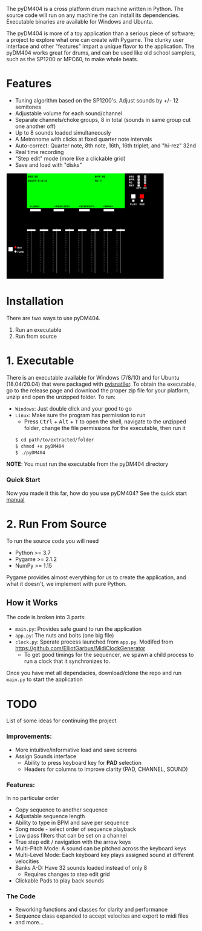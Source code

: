 The pyDM404 is a cross platform drum machine written in Python. The source code will run on any machine the can install its dependencies. Executable binaries are available for Windows and Ubuntu.

The pyDM404 is more of a toy application than a serious piece of software; a project to explore what one can create with Pygame. The clunky user interface and other "features" impart a unique flavor to the application. The pyDM404 works great for drums, and can be used like old school samplers, such as the SP1200 or MPC60, to make whole beats.  

# Features
- Tuning algorithm based on the SP1200's. Adjust sounds by +/- 12 semitones
- Adjustable volume for each sound/channel
- Separate channels/choke groups, 8 in total (sounds in same group cut one another off)
- Up to 8 sounds loaded simultaneously
- A Metronome with clicks at fixed quarter note intervals
- Auto-correct: Quarter note, 8th note, 16th, 16th triplet, and "hi-rez" 32nd
- Real time recording
- "Step edit" mode (more like a clickable grid)
- Save and load with "disks"


![Screenshot](assets/screenshot-main.png)

# Installation
There are two ways to use pyDM404. 
1) Run an executable
2) Run from source

# 1. Executable
There is an executable available for Windows (7/8/10) and for Ubuntu (18.04/20.04) that were packaged with [pyisnatller](https://pypi.org/project/pyinstaller/). To obtain the executable, go to the release page and download the proper zip file for your platform, unzip and open the unzipped folder. 
To run:
- `Windows`: Just double click and your good to go
- `Linux`: Make sure the program has permission to run
    - Press <kbd>Ctrl</kbd> + <kbd>Alt</kbd> + <kbd>T</kbd> to open the shell, navigate to the unzipped folder, change the file permissions for the executable, then run it
    ```bash
    $ cd path/to/extracted/folder
    $ chmod +x pyDM404
    $ ./pyDM404
    ```
**NOTE**: You must run the executable from the pyDM404 directory



### Quick Start
Now you made it this far, how do you use pyDM404? See the quick start [manual](assets/QuickStart.pdf)

# 2. Run From Source
To run the source code you will need

- Python >= 3.7 
- Pygame >= 2.1.2
- NumPy >= 1.15 

Pygame provides almost everything for us to create the application, and what it doesn't, we implement with pure Python. 

## How it Works
The code is broken into 3 parts:
- `main.py`: Provides safe guard to run the application
- `app.py`: The nuts and bolts (one big file)
- `clock.py`: Sperate process launched from `app.py`. Modifed from
https://github.com/ElliotGarbus/MidiClockGenerator
    - To get good timings for the sequencer, we spawn a child process to run a clock that it synchronizes to. 

Once you have met all dependacies, download/clone the repo and run `main.py` to start the application

# TODO
List of some ideas for continuing the project 

### Improvements:
- More intuitive/informative load and save screens
- Assign Sounds interface
    - Ability to press keyboard key for __PAD__ selection
    - Headers for columns to improve clarity (PAD, CHANNEL, SOUND)

### Features:
In no particular order
- Copy sequence to another sequence
- Adjustable sequence length
- Ability to type in BPM and save per sequence
- Song mode - select order of sequence playback
- Low pass filters that can be set on a channel
- True step edit / navigation with the arrow keys
- Multi-Pitch Mode: A sound can be pitched across the keyboard keys
- Multi-Level Mode: Each keyboard key plays assigned sound at different velocities
- Banks A-D: Have 32 sounds loaded instead of only 8
    - Requires changes to step edit grid
- Clickable Pads to play back sounds

### The Code
- Reworking functions and classes for clarity and performance
- Sequence class expanded to accept velocites and export to midi files 
- and more...
